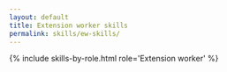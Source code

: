 ```yaml
---
layout: default
title: Extension worker skills
permalink: skills/ew-skills/
---
```


{% include skills-by-role.html role='Extension worker' %}
